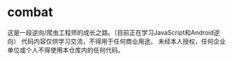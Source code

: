 # combat
这是一段逆向/爬虫工程师的成长之路。（目前正在学习JavaScript和Android逆向）
代码内容仅供学习交流，不得用于任何商业用途。
未经本人授权，任何企业单位或个人不得使用本仓库内的任何代码。

